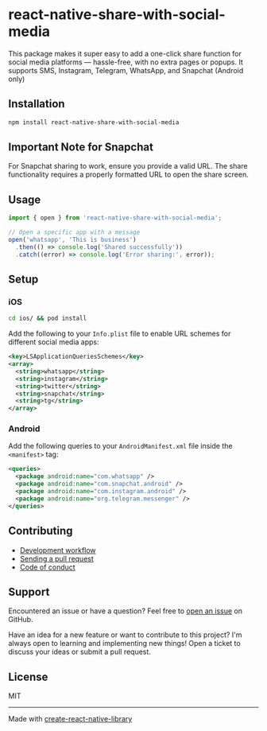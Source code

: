 # react-native-share-with-social-media

This package makes it super easy to add a one-click share function for social media platforms — hassle-free, with no extra pages or popups. It supports SMS, Instagram, Telegram, WhatsApp, and Snapchat (Android only)

## Installation


```sh
npm install react-native-share-with-social-media
```

## Important Note for Snapchat

For Snapchat sharing to work, ensure you provide a valid URL. The share functionality requires a properly formatted URL to open the share screen.


## Usage


```jsx
import { open } from 'react-native-share-with-social-media';

// Open a specific app with a message
open('whatsapp', 'This is business')
  .then(() => console.log('Shared successfully'))
  .catch((error) => console.log('Error sharing:', error));
```

## Setup

### iOS

```bash
cd ios/ && pod install
```

Add the following to your `Info.plist` file to enable URL schemes for different social media apps:

```xml
<key>LSApplicationQueriesSchemes</key>
<array>
  <string>whatsapp</string>
  <string>instagram</string>
  <string>twitter</string>
  <string>snapchat</string>
  <string>tg</string>
</array>
```

### Android

Add the following queries to your `AndroidManifest.xml` file inside the `<manifest>` tag:

```xml
<queries>
  <package android:name="com.whatsapp" />
  <package android:name="com.snapchat.android" />
  <package android:name="com.instagram.android" />
  <package android:name="org.telegram.messenger" />
</queries>
```


## Contributing

- [Development workflow](CONTRIBUTING.md#development-workflow)
- [Sending a pull request](CONTRIBUTING.md#sending-a-pull-request)
- [Code of conduct](CODE_OF_CONDUCT.md)

## Support

Encountered an issue or have a question? Feel free to [open an issue](https://github.com/yourusername/react-native-share-with-social-media/issues) on GitHub. 

Have an idea for a new feature or want to contribute to this project? I'm always open to learning and implementing new things! Open a ticket to discuss your ideas or submit a pull request.

## License

MIT

---

Made with [create-react-native-library](https://github.com/callstack/react-native-builder-bob)
